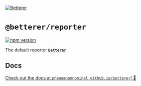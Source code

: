 [![Betterer](https://raw.githubusercontent.com/phenomnomnominal/betterer/master/docs/logo.png)](https://phenomnomnominal.github.io/betterer/)

# `@betterer/reporter`

[![npm version](https://img.shields.io/npm/v/@betterer/reporter.svg)](https://www.npmjs.com/package/@betterer/reporter)

The default reporter [**`Betterer`**](https://github.com/phenomnomnominal/betterer)

## Docs

[Check out the docs at `phenomnomnominal.github.io/betterer`! 🎉](https://phenomnomnominal.github.io/betterer/docs/reporters)

